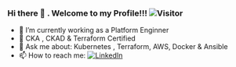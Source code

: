 ### Hi there 👋 . Welcome to my Profile!!! ![Visitor](https://visitor-badge.laobi.icu/badge?page_id=Saliha067.repoName)

- 🔭 I’m currently working as a Platform Enginner
- 🌱 CKA , CKAD & Terraform Certified 
- 💬 Ask me about: Kubernetes , Terraform, AWS, Docker & Ansible 
- 📫 How to reach me: <a href="https://www.linkedin.com/in/saliha1/">![LinkedIn](https://img.shields.io/badge/LinkedIn-0077B5?style=for-the-badge&logo=linkedin&logoColor=white)</a>
              
